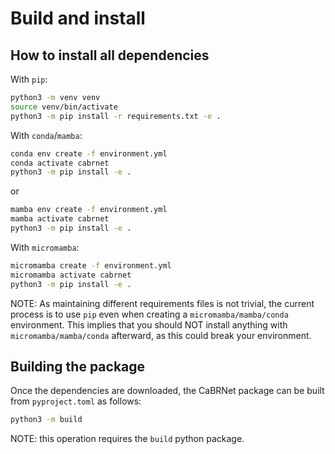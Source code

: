 # Build and install

## How to install all dependencies

With `pip`:

```bash
python3 -m venv venv
source venv/bin/activate
python3 -m pip install -r requirements.txt -e .
```

With `conda`/`mamba`:

```bash
conda env create -f environment.yml
conda activate cabrnet
python3 -m pip install -e .
```

or

```bash
mamba env create -f environment.yml
mamba activate cabrnet
python3 -m pip install -e .
```

With `micromamba`:

```bash
micromamba create -f environment.yml
micromamba activate cabrnet
python3 -m pip install -e .
```

NOTE: As maintaining different requirements files is not trivial, the current
process is to use `pip` even when creating a `micromamba/mamba/conda`
environment. This implies that you should NOT install anything with
`micromamba/mamba/conda` afterward, as this could break your environment.

## Building the package

Once the dependencies are downloaded, the CaBRNet package can be built from
`pyproject.toml` as follows:

```bash
python3 -m build
```

NOTE: this operation requires the `build` python package.

